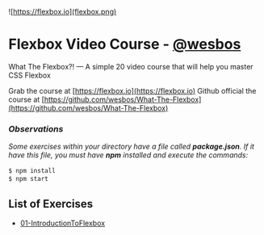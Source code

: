 ![https://flexbox.io](flexbox.png)


# Flexbox Video Course - [@wesbos](https://github.com/wesbos)

What The Flexbox?! — A simple 20 video course that will help you master CSS Flexbox

Grab the course at [https://flexbox.io](https://flexbox.io)
Github official the course at [https://github.com/wesbos/What-The-Flexbox](https://github.com/wesbos/What-The-Flexbox)

### **_Observations_**
_Some exercises within your directory have a file called **package.json**. If it have this file, you must have **npm** installed and execute the commands:_

```
$ npm install
$ npm start
```


## List of Exercises

* [01-IntroductionToFlexbox](https://herminiotorres.github.io/cssgrid/01-IntroductionToFlexbox/finish.html)
